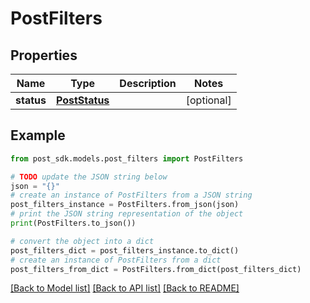 # PostFilters


## Properties

Name | Type | Description | Notes
------------ | ------------- | ------------- | -------------
**status** | [**PostStatus**](PostStatus.md) |  | [optional] 

## Example

```python
from post_sdk.models.post_filters import PostFilters

# TODO update the JSON string below
json = "{}"
# create an instance of PostFilters from a JSON string
post_filters_instance = PostFilters.from_json(json)
# print the JSON string representation of the object
print(PostFilters.to_json())

# convert the object into a dict
post_filters_dict = post_filters_instance.to_dict()
# create an instance of PostFilters from a dict
post_filters_from_dict = PostFilters.from_dict(post_filters_dict)
```
[[Back to Model list]](../README.md#documentation-for-models) [[Back to API list]](../README.md#documentation-for-api-endpoints) [[Back to README]](../README.md)


